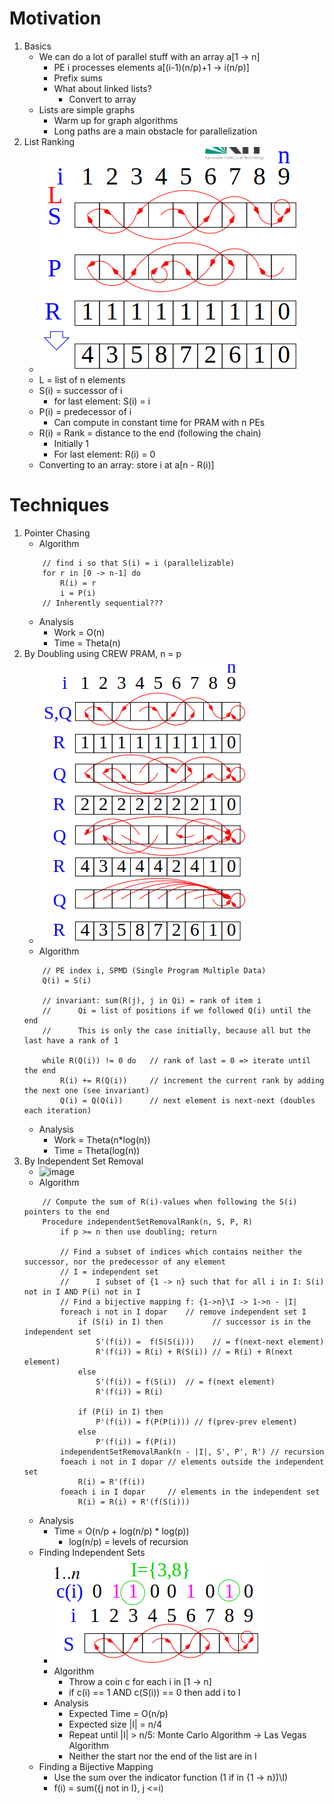 # Motivation
1. Basics
    - We can do a lot of parallel stuff with an array a[1 -> n]
        * PE i processes elements a[(i-1)(n/p)+1 -> i(n/p)]
        * Prefix sums
        * What about linked lists?
            + Convert to array
    - Lists are simple graphs
        * Warm up for graph algorithms
        * Long paths are a main obstacle for parallelization
1. List Ranking
    - ![image](images/list_ranking.png)
    - L = list of n elements
    - S(i) = successor of i
        * for last element: S(i) = i
    - P(i) = predecessor of i
        * Can compute in constant time for PRAM with n PEs
    - R(i) = Rank = distance to the end (following the chain)
        * Initially 1
        * For last element: R(i) = 0
    - Converting to an array: store i at a[n - R(i)]



# Techniques
1. Pointer Chasing
    - Algorithm
    ```
        // find i so that S(i) = i (parallelizable)
        for r in [0 -> n-1] do
            R(i) = r
            i = P(i)
        // Inherently sequential???
    ```
    - Analysis
        * Work = O(n)
        * Time = Theta(n)
1. By Doubling using CREW PRAM, n = p
    - ![image](images/list_ranking_doubling.png)
    - Algorithm
    ```
        // PE index i, SPMD (Single Program Multiple Data)
        Q(i) = S(i)

        // invariant: sum(R(j), j in Qi) = rank of item i
        //      Qi = list of positions if we followed Q(i) until the end
        //      This is only the case initially, because all but the last have a rank of 1

        while R(Q(i)) != 0 do   // rank of last = 0 => iterate until the end
            R(i) += R(Q(i))     // increment the current rank by adding the next one (see invariant)
            Q(i) = Q(Q(i))      // next element is next-next (doubles each iteration)
    ```
    - Analysis
        * Work = Theta(n\*log(n))
        * Time = Theta(log(n))
1. By Independent Set Removal
    - ![image](images/list_ranking_independent_set_removal.png)
    - Algorithm
    ```
        // Compute the sum of R(i)-values when following the S(i) pointers to the end
        Procedure independentSetRemovalRank(n, S, P, R)
            if p >= n then use doubling; return

            // Find a subset of indices which contains neither the successor, nor the predecessor of any element
            // I = independent set
            //      I subset of {1 -> n} such that for all i in I: S(i) not in I AND P(i) not in I
            // Find a bijective mapping f: {1->n}\I -> 1->n - |I|
            foreach i not in I dopar    // remove independent set I
                if (S(i) in I) then           // successor is in the independent set
                    S'(f(i)) =  f(S(S(i)))    // = f(next-next element)
                    R'(f(i)) = R(i) + R(S(i)) // = R(i) + R(next element)
                else
                    S'(f(i)) = f(S(i))  // = f(next element)
                    R'(f(i)) = R(i)

                if (P(i) in I) then
                    P'(f(i)) = f(P(P(i))) // f(prev-prev element)
                else
                    P'(f(i)) = f(P(i))
            independentSetRemovalRank(n - |I|, S', P', R') // recursion
            foeach i not in I dopar // elements outside the independent set
                R(i) = R'(f(i))
            foeach i in I dopar     // elements in the independent set
                R(i) = R(i) + R'(f(S(i)))
    ```
    - Analysis
        * Time = O(n/p + log(n/p) \* log(p))
            + log(n/p) = levels of recursion
    - Finding Independent Sets
        * ![image](images/finding_independent_sets.png)
        * Algorithm
            + Throw a coin c for each i in [1 -> n]
            + if c(i) == 1 AND c(S(i)) == 0 then add i to I
        * Analysis
            + Expected Time = O(n/p)
            + Expected size |I| = n/4
            + Repeat until |I| > n/5: Monte Carlo Algorithm -> Las Vegas Algorithm
            + Neither the start nor the end of the list are in I
    - Finding a Bijective Mapping
        * Use the sum over the indicator function (1 if in {1 -> n})\I)
        * f(i) = sum({j not in I}, j <=i)
